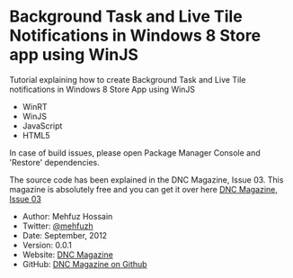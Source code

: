 Background Task and Live Tile Notifications in Windows 8 Store app using WinJS
==============================================================================

Tutorial explaining how to create Background Task and Live Tile notifications in Windows 8 Store App using WinJS

* WinRT
* WinJS
* JavaScript
* HTML5
 
In case of build issues, please open Package Manager Console and 'Restore' dependencies.

The source code has been explained in the DNC Magazine, Issue 03. This magazine is absolutely free and you can get it over here
[DNC Magazine, Issue 03](http://www.dotnetcurry.com/magazine/dnc-magazine-issue3.aspx)

* Author: Mehfuz Hossain
* Twitter: [@mehfuzh](http://www.twitter.com/mehfuzh)
* Date: September, 2012
* Version: 0.0.1
* Website: [DNC Magazine](http://www.dotnetcurry.com/magazine/)
* GitHub: [DNC Magazine on Github](https://github.com/dotnetcurry/winjs-notifications-dncmag-03)
